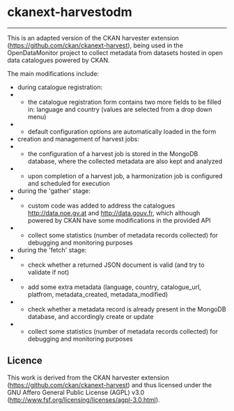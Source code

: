 # ckanext-harvestodm
-----------------------------
This is an adapted version of the CKAN harvester extension (https://github.com/ckan/ckanext-harvest), being used in the OpenDataMonitor project to collect metadata from datasets hosted in open data catalogues powered by CKAN.

The main modifications include:
- during catalogue registration:
- - the catalogue registration form contains two more fields to be filled in: language and country (values are selected from a drop down menu)
- - default configuration options are automatically loaded in the form
- creation and management of harvest jobs:
- - the configuration of a harvest job is stored in the MongoDB database, where the collected metadata are also kept and analyzed
- - upon completion of a harvest job, a harmonization job is configured and scheduled for execution
- during the 'gather' stage:
- - custom code was added to address the catalogues http://data.noe.gv.at and http://data.gouv.fr, which although powered by CKAN have some modifications in the provided API
- - collect some statistics (number of metadata records collected) for debugging and monitoring purposes
- during the 'fetch' stage:
- - check whether a returned JSON document is valid (and try to validate if not)
- - add some extra metadata (language, country, catalogue_url, platfrom, metadata_created, metadata_modified)
- - check whether a metadata record is already present in the MongoDB database, and accordingly create or update
- - collect some statistics (number of metadata records collected) for debugging and monitoring purposes

Licence
----------
This work is derived from the CKAN harvester extension (https://github.com/ckan/ckanext-harvest) and thus licensed under the GNU Affero General Public License (AGPL) v3.0 (http://www.fsf.org/licensing/licenses/agpl-3.0.html).
